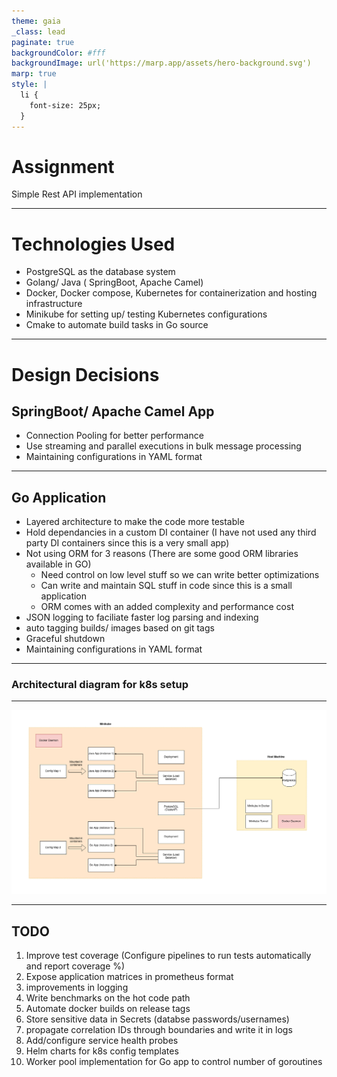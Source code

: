 ```yaml
---
theme: gaia
_class: lead
paginate: true
backgroundColor: #fff
backgroundImage: url('https://marp.app/assets/hero-background.svg')
marp: true
style: |
  li {
    font-size: 25px;
  }
---
```


# **Assignment**

Simple Rest API implementation

---

# Technologies Used

- PostgreSQL as the database system
- Golang/ Java ( SpringBoot, Apache Camel)
- Docker, Docker compose, Kubernetes for containerization and hosting infrastructure
- Minikube for setting up/ testing Kubernetes configurations
- Cmake to automate build tasks in Go source

---

# Design Decisions

## SpringBoot/ Apache Camel App
- Connection Pooling for better performance
- Use streaming and parallel executions in bulk message processing
- Maintaining configurations in YAML format
--- 

## Go Application
- Layered architecture to make the code more testable
- Hold dependancies in a custom DI container (I have not used any third party DI containers since this is a very small app)
- Not using ORM for 3 reasons (There are some good ORM libraries available in GO)
    - Need control on low level stuff so we can write better optimizations
    - Can write and maintain SQL stuff in code since this is a small application
    - ORM comes with an added complexity and performance cost
- JSON logging to faciliate faster log parsing and indexing
- auto tagging builds/ images based on git tags
- Graceful shutdown
- Maintaining configurations in YAML format
---

### Architectural diagram for k8s setup


--- 

![bg contain](./crud-app-architecture.png)


---
## TODO

01. Improve test coverage (Configure pipelines to run tests automatically and report coverage %)
02. Expose application matrices in prometheus format
03. improvements in logging
04. Write benchmarks on the hot code path
05. Automate docker builds on release tags
06. Store sensitive data in Secrets (databse passwords/usernames)
07. propagate correlation IDs through boundaries and write it in logs
08. Add/configure service health probes
09. Helm charts for k8s config templates
10. Worker pool implementation for Go app to control number of goroutines